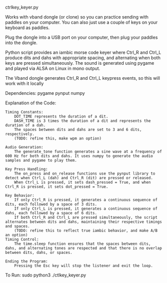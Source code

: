 ctrlkey_keyer.py

Works with vband dongle (or clone) so you can practice sending with paddles on your computer.
You can also just use a couple of keys on your keyboard as paddles.

Plug the dongle into a USB port on your computer, then plug your paddles into the dongle.

Python script provides an iambic morse code keyer 
where Ctrl_R and Ctrl_L produce dits and dahs with appropriate spacing, 
and alternating when both keys are pressed simultaneously. The sound is generated using pygame and played via ALSA on Linux in mono output.

The Vband dongle generates Ctrl_R and Ctrl_L keypress events, 
so this will work with it locally

Dependencies: pygame pynput numpy

Explanation of the Code:

    Timing Constants:
        DOT_TIME represents the duration of a dit.
        DASH_TIME is 3 times the duration of a dit and represents the duration of a dah.
        The spaces between dits and dahs are set to 3 and 6 dits, respectively.
        (TODO: refine this, make wpm an option)

    Audio Generation:
        The generate_tone function generates a sine wave at a frequency of 600 Hz for both dits and dahs. It uses numpy to generate the audio samples and pygame to play them.

    Key Press Handling:
        The on_press and on_release functions use the pynput library to detect when Ctrl_L (dah) and Ctrl_R (dit) are pressed or released.
        When Ctrl_L is pressed, it sets dash_pressed = True, and when Ctrl_R is pressed, it sets dot_pressed = True.

    Key Behavior:
        If only Ctrl_R is pressed, it generates a continuous sequence of dits, each followed by a space of 3 dits.
        If only Ctrl_L is pressed, it generates a continuous sequence of dahs, each followed by a space of 6 dits.
        If both Ctrl_R and Ctrl_L are pressed simultaneously, the script alternates between dits and dahs, maintaining their respective timings and spaces.
        (TODO: refine this to reflect true iambic behavior, and make A/B an option)
    Timing Control:
        The time.sleep function ensures that the spaces between dits, dahs, and alternating tones are respected and that there is no overlap between dits, dahs, or spaces.

    Ending the Program:
        Pressing the Esc key will stop the listener and exit the loop.

To Run:
    sudo python3 ./ctlkey_keyer.py




